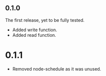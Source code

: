 ## 0.1.0
The first release, yet to be fully tested.
- Added write function.
- Added read function.

# 0.1.1
- Removed node-schedule as it was unused.